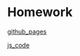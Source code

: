 # Homework 

[github_pages](https://tolik4umak.github.io/TEL_RAN_PROF/FE/HW/10_OKT/01__HW__12.05.2022_Hayk_Inach/index.html)

[js_code](https://github.com/Tolik4umak/TEL_RAN_PROF/blob/main/FE/HW/10_OKT/01__HW__12.05.2022_Hayk_Inach/script.js)
